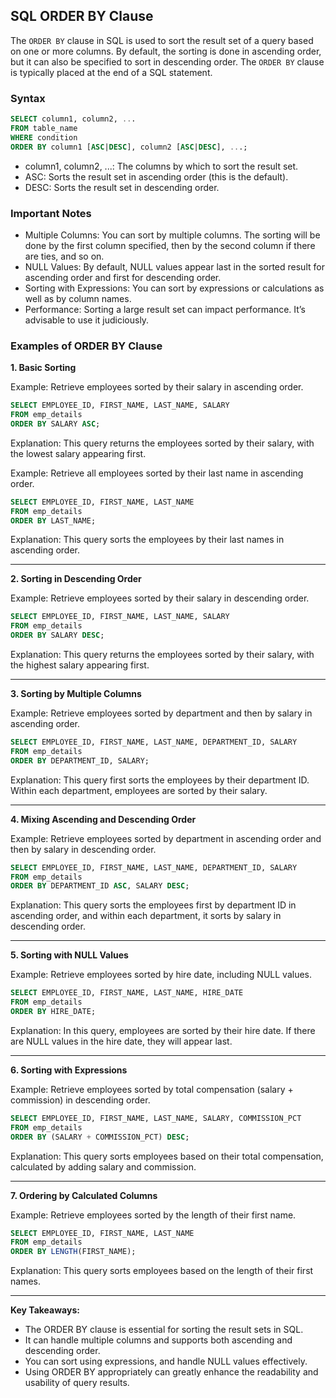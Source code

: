 ## SQL ORDER BY Clause
The `ORDER BY` clause in SQL is used to sort the result set of a query based on one or more columns. By default, the sorting is done in ascending order, but it can also be specified to sort in descending order. The `ORDER BY` clause is typically placed at the end of a SQL statement.

### Syntax
```sql
SELECT column1, column2, ...
FROM table_name
WHERE condition
ORDER BY column1 [ASC|DESC], column2 [ASC|DESC], ...;
```
- column1, column2, ...: The columns by which to sort the result set.
- ASC: Sorts the result set in ascending order (this is the default).
- DESC: Sorts the result set in descending order.

### Important Notes
- Multiple Columns: You can sort by multiple columns. The sorting will be done by the first column specified, then by the second column if there are ties, and so on.
- NULL Values: By default, NULL values appear last in the sorted result for ascending order and first for descending order.
- Sorting with Expressions: You can sort by expressions or calculations as well as by column names.
- Performance: Sorting a large result set can impact performance. It’s advisable to use it judiciously.

### Examples of ORDER BY Clause
**1. Basic Sorting**

Example: Retrieve employees sorted by their salary in ascending order.

```sql
SELECT EMPLOYEE_ID, FIRST_NAME, LAST_NAME, SALARY
FROM emp_details
ORDER BY SALARY ASC;
```
Explanation: This query returns the employees sorted by their salary, with the lowest salary appearing first.

Example: Retrieve all employees sorted by their last name in ascending order.

```sql
SELECT EMPLOYEE_ID, FIRST_NAME, LAST_NAME
FROM emp_details
ORDER BY LAST_NAME;
```
Explanation: This query sorts the employees by their last names in ascending order.

---

**2. Sorting in Descending Order**
   
Example: Retrieve employees sorted by their salary in descending order.

```sql
SELECT EMPLOYEE_ID, FIRST_NAME, LAST_NAME, SALARY
FROM emp_details
ORDER BY SALARY DESC;
```
Explanation: This query returns the employees sorted by their salary, with the highest salary appearing first.

---

**3. Sorting by Multiple Columns**

Example: Retrieve employees sorted by department and then by salary in ascending order.

```sql
SELECT EMPLOYEE_ID, FIRST_NAME, LAST_NAME, DEPARTMENT_ID, SALARY
FROM emp_details
ORDER BY DEPARTMENT_ID, SALARY;
```
Explanation: This query first sorts the employees by their department ID. Within each department, employees are sorted by their salary.

---

**4. Mixing Ascending and Descending Order**

Example: Retrieve employees sorted by department in ascending order and then by salary in descending order.

```sql
SELECT EMPLOYEE_ID, FIRST_NAME, LAST_NAME, DEPARTMENT_ID, SALARY
FROM emp_details
ORDER BY DEPARTMENT_ID ASC, SALARY DESC;
```
Explanation: This query sorts the employees first by department ID in ascending order, and within each department, it sorts by salary in descending order.

---

**5. Sorting with NULL Values**

Example: Retrieve employees sorted by hire date, including NULL values.

```sql
SELECT EMPLOYEE_ID, FIRST_NAME, LAST_NAME, HIRE_DATE
FROM emp_details
ORDER BY HIRE_DATE;
```
Explanation: In this query, employees are sorted by their hire date. If there are NULL values in the hire date, they will appear last.

---

**6. Sorting with Expressions**

Example: Retrieve employees sorted by total compensation (salary + commission) in descending order.

```sql
SELECT EMPLOYEE_ID, FIRST_NAME, LAST_NAME, SALARY, COMMISSION_PCT
FROM emp_details
ORDER BY (SALARY + COMMISSION_PCT) DESC;
```
Explanation: This query sorts employees based on their total compensation, calculated by adding salary and commission.

---

**7. Ordering by Calculated Columns**
   
Example: Retrieve employees sorted by the length of their first name.

```sql
SELECT EMPLOYEE_ID, FIRST_NAME, LAST_NAME
FROM emp_details
ORDER BY LENGTH(FIRST_NAME);
```
Explanation: This query sorts employees based on the length of their first names.

---

**Key Takeaways:**
- The ORDER BY clause is essential for sorting the result sets in SQL.
- It can handle multiple columns and supports both ascending and descending order.
- You can sort using expressions, and handle NULL values effectively.
- Using ORDER BY appropriately can greatly enhance the readability and usability of query results.
